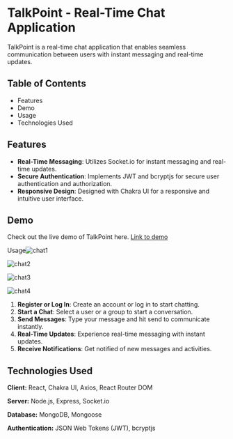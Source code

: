 # TalkPoint - Real-Time Chat Application

TalkPoint is a real-time chat application that enables seamless communication between users with instant messaging and real-time updates.

## Table of Contents
- Features
- Demo
- Usage
- Technologies Used

## Features

- **Real-Time Messaging**: Utilizes Socket.io for instant messaging and real-time updates.
- **Secure Authentication**: Implements JWT and bcryptjs for secure user authentication and authorization.
- **Responsive Design**: Designed with Chakra UI for a responsive and intuitive user interface.

## Demo

Check out the live demo of TalkPoint here.
[Link to demo](https://talkpoint.onrender.com/chats)

Usage![chat1](https://github.com/Samridhii1212/TalkPoint/assets/115480641/fea26d48-4d63-437a-8c1b-46ad6bb42070)

![chat2](https://github.com/Samridhii1212/TalkPoint/assets/115480641/f2e218cb-6dbf-44ec-8c97-dfbb746cd889)


![chat3](https://github.com/Samridhii1212/TalkPoint/assets/115480641/c252162c-979b-4c6c-91a0-5421a51ad813)

![chat4](https://github.com/Samridhii1212/TalkPoint/assets/115480641/29060f39-6cc7-43c5-9f7d-dafce329385d)

1. **Register or Log In**: Create an account or log in to start chatting.
2. **Start a Chat**: Select a user 
or a group to start a conversation.
3. **Send Messages**: Type your message and hit send to communicate instantly.
4. **Real-Time Updates**: Experience real-time messaging with instant updates.
5. **Receive Notifications**: Get notified of new messages and activities.

## Technologies Used

**Client:** React, Chakra UI, Axios, React Router DOM

**Server:** Node.js, Express, Socket.io

**Database:** MongoDB, Mongoose

**Authentication:** JSON Web Tokens (JWT), bcryptjs


